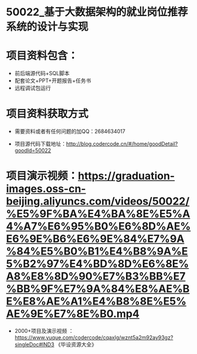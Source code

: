 
 #  50022_基于大数据架构的就业岗位推荐系统的设计与实现
 
 #  项目资料包含：
 *  前后端源代码+SQL脚本
 *  配套论文+PPT+开题报告+任务书
 *  远程调试包运行

 #  项目资料获取方式
 *  需要资料或者有任何问题的加QQ：2684634017

 *  项目源代码下载地址：http://blog.codercode.cn/#/home/goodDetail?goodId=50022
   
 #  项目演示视频：https://graduation-images.oss-cn-beijing.aliyuncs.com/videos/50022/%E5%9F%BA%E4%BA%8E%E5%A4%A7%E6%95%B0%E6%8D%AE%E6%9E%B6%E6%9E%84%E7%9A%84%E5%B0%B1%E4%B8%9A%E5%B2%97%E4%BD%8D%E6%8E%A8%E8%8D%90%E7%B3%BB%E7%BB%9F%E7%9A%84%E8%AE%BE%E8%AE%A1%E4%B8%8E%E5%AE%9E%E7%8E%B0.mp4
          
 *  2000+项目及演示视频 ：https://www.yuque.com/codercode/cqaxlg/wznt5a2m92ay93gz?singleDoc#lND3 《毕设资源大全》
   
